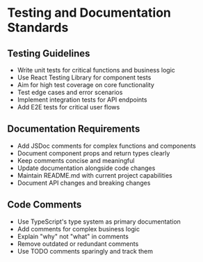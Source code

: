 # Testing and Documentation Standards

## Testing Guidelines

- Write unit tests for critical functions and business logic
- Use React Testing Library for component tests
- Aim for high test coverage on core functionality
- Test edge cases and error scenarios
- Implement integration tests for API endpoints
- Add E2E tests for critical user flows

## Documentation Requirements

- Add JSDoc comments for complex functions and components
- Document component props and return types clearly
- Keep comments concise and meaningful
- Update documentation alongside code changes
- Maintain README.md with current project capabilities
- Document API changes and breaking changes

## Code Comments

- Use TypeScript's type system as primary documentation
- Add comments for complex business logic
- Explain "why" not "what" in comments
- Remove outdated or redundant comments
- Use TODO comments sparingly and track them
